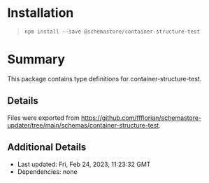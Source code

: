 # Installation
> `npm install --save @schemastore/container-structure-test`

# Summary
This package contains type definitions for container-structure-test.

## Details
Files were exported from https://github.com/ffflorian/schemastore-updater/tree/main/schemas/container-structure-test.

## Additional Details
* Last updated: Fri, Feb 24, 2023, 11:23:32 GMT
* Dependencies: none
